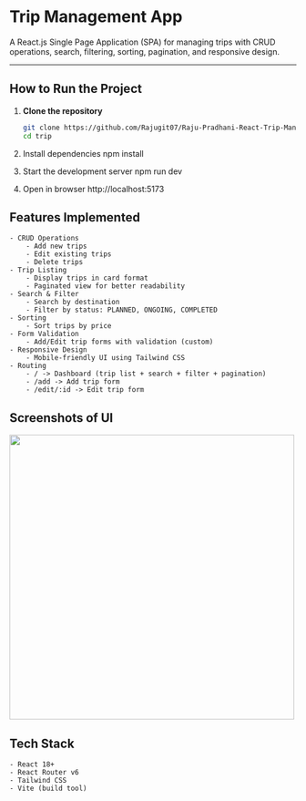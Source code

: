 # Trip Management App

A React.js Single Page Application (SPA) for managing trips with CRUD operations, search, filtering, sorting, pagination, and responsive design.

---

## How to Run the Project

1. **Clone the repository**

    ```bash
    git clone https://github.com/Rajugit07/Raju-Pradhani-React-Trip-Management-SEP-2025.git
    cd trip

    ```

2. Install dependencies
   npm install

3. Start the development server
   npm run dev

4. Open in browser
   http://localhost:5173

## Features Implemented

    - CRUD Operations
        - Add new trips
        - Edit existing trips
        - Delete trips
    - Trip Listing
        - Display trips in card format
        - Paginated view for better readability
    - Search & Filter
        - Search by destination
        - Filter by status: PLANNED, ONGOING, COMPLETED
    - Sorting
        - Sort trips by price
    - Form Validation
        - Add/Edit trip forms with validation (custom)
    - Responsive Design
        - Mobile-friendly UI using Tailwind CSS
    - Routing
        - / -> Dashboard (trip list + search + filter + pagination)
        - /add -> Add trip form
        - /edit/:id -> Edit trip form

## Screenshots of UI
<img src="./assets/1.png" width="500" />


## Tech Stack
    - React 18+
    - React Router v6
    - Tailwind CSS
    - Vite (build tool)
